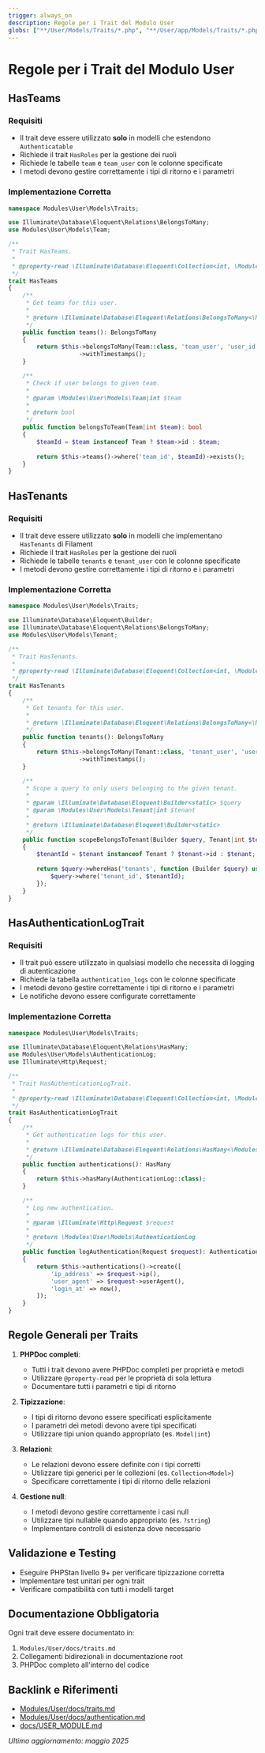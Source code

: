 ```yaml
---
trigger: always_on
description: Regole per i Trait del Modulo User
globs: ["**/User/Models/Traits/*.php", "**/User/app/Models/Traits/*.php"]
---
```


# Regole per i Trait del Modulo User

## HasTeams

### Requisiti
- Il trait deve essere utilizzato **solo** in modelli che estendono `Authenticatable`
- Richiede il trait `HasRoles` per la gestione dei ruoli
- Richiede le tabelle `team` e `team_user` con le colonne specificate
- I metodi devono gestire correttamente i tipi di ritorno e i parametri

### Implementazione Corretta
```php
namespace Modules\User\Models\Traits;

use Illuminate\Database\Eloquent\Relations\BelongsToMany;
use Modules\User\Models\Team;

/**
 * Trait HasTeams.
 * 
 * @property-read \Illuminate\Database\Eloquent\Collection<int, \Modules\User\Models\Team> $teams
 */
trait HasTeams
{
    /**
     * Get teams for this user.
     *
     * @return \Illuminate\Database\Eloquent\Relations\BelongsToMany<\Modules\User\Models\Team>
     */
    public function teams(): BelongsToMany
    {
        return $this->belongsToMany(Team::class, 'team_user', 'user_id', 'team_id')
                    ->withTimestamps();
    }

    /**
     * Check if user belongs to given team.
     *
     * @param \Modules\User\Models\Team|int $team
     * 
     * @return bool
     */
    public function belongsToTeam(Team|int $team): bool
    {
        $teamId = $team instanceof Team ? $team->id : $team;
        
        return $this->teams()->where('team_id', $teamId)->exists();
    }
}
```

## HasTenants

### Requisiti
- Il trait deve essere utilizzato **solo** in modelli che implementano `HasTenants` di Filament
- Richiede il trait `HasRoles` per la gestione dei ruoli
- Richiede le tabelle `tenants` e `tenant_user` con le colonne specificate
- I metodi devono gestire correttamente i tipi di ritorno e i parametri

### Implementazione Corretta
```php
namespace Modules\User\Models\Traits;

use Illuminate\Database\Eloquent\Builder;
use Illuminate\Database\Eloquent\Relations\BelongsToMany;
use Modules\User\Models\Tenant;

/**
 * Trait HasTenants.
 * 
 * @property-read \Illuminate\Database\Eloquent\Collection<int, \Modules\User\Models\Tenant> $tenants
 */
trait HasTenants
{
    /**
     * Get tenants for this user.
     *
     * @return \Illuminate\Database\Eloquent\Relations\BelongsToMany<\Modules\User\Models\Tenant>
     */
    public function tenants(): BelongsToMany
    {
        return $this->belongsToMany(Tenant::class, 'tenant_user', 'user_id', 'tenant_id')
                    ->withTimestamps();
    }

    /**
     * Scope a query to only users belonging to the given tenant.
     *
     * @param \Illuminate\Database\Eloquent\Builder<static> $query
     * @param \Modules\User\Models\Tenant|int $tenant
     * 
     * @return \Illuminate\Database\Eloquent\Builder<static>
     */
    public function scopeBelongsToTenant(Builder $query, Tenant|int $tenant): Builder
    {
        $tenantId = $tenant instanceof Tenant ? $tenant->id : $tenant;
        
        return $query->whereHas('tenants', function (Builder $query) use ($tenantId): void {
            $query->where('tenant_id', $tenantId);
        });
    }
}
```

## HasAuthenticationLogTrait

### Requisiti
- Il trait può essere utilizzato in qualsiasi modello che necessita di logging di autenticazione
- Richiede la tabella `authentication_logs` con le colonne specificate
- I metodi devono gestire correttamente i tipi di ritorno e i parametri
- Le notifiche devono essere configurate correttamente

### Implementazione Corretta
```php
namespace Modules\User\Models\Traits;

use Illuminate\Database\Eloquent\Relations\HasMany;
use Modules\User\Models\AuthenticationLog;
use Illuminate\Http\Request;

/**
 * Trait HasAuthenticationLogTrait.
 * 
 * @property-read \Illuminate\Database\Eloquent\Collection<int, \Modules\User\Models\AuthenticationLog> $authentications
 */
trait HasAuthenticationLogTrait
{
    /**
     * Get authentication logs for this user.
     *
     * @return \Illuminate\Database\Eloquent\Relations\HasMany<\Modules\User\Models\AuthenticationLog>
     */
    public function authentications(): HasMany
    {
        return $this->hasMany(AuthenticationLog::class);
    }

    /**
     * Log new authentication.
     *
     * @param \Illuminate\Http\Request $request
     * 
     * @return \Modules\User\Models\AuthenticationLog
     */
    public function logAuthentication(Request $request): AuthenticationLog
    {
        return $this->authentications()->create([
            'ip_address' => $request->ip(),
            'user_agent' => $request->userAgent(),
            'login_at' => now(),
        ]);
    }
}
```

## Regole Generali per Traits

1. **PHPDoc completi**:
   - Tutti i trait devono avere PHPDoc completi per proprietà e metodi
   - Utilizzare `@property-read` per le proprietà di sola lettura
   - Documentare tutti i parametri e tipi di ritorno

2. **Tipizzazione**:
   - I tipi di ritorno devono essere specificati esplicitamente
   - I parametri dei metodi devono avere tipi specificati
   - Utilizzare tipi union quando appropriato (es. `Model|int`)

3. **Relazioni**:
   - Le relazioni devono essere definite con i tipi corretti
   - Utilizzare tipi generici per le collezioni (es. `Collection<Model>`)
   - Specificare correttamente i tipi di ritorno delle relazioni

4. **Gestione null**:
   - I metodi devono gestire correttamente i casi null
   - Utilizzare tipi nullable quando appropriato (es. `?string`)
   - Implementare controlli di esistenza dove necessario

## Validazione e Testing

- Eseguire PHPStan livello 9+ per verificare tipizzazione corretta
- Implementare test unitari per ogni trait
- Verificare compatibilità con tutti i modelli target

## Documentazione Obbligatoria

Ogni trait deve essere documentato in:
1. `Modules/User/docs/traits.md`
2. Collegamenti bidirezionali in documentazione root
3. PHPDoc completo all'interno del codice

## Backlink e Riferimenti

- [Modules/User/docs/traits.md](mdc:../../laravel/Modules/User/docs/traits.md)
- [Modules/User/docs/authentication.md](mdc:../../laravel/Modules/User/docs/authentication.md)
- [docs/USER_MODULE.md](mdc:../../docs/USER_MODULE.md)

*Ultimo aggiornamento: maggio 2025*